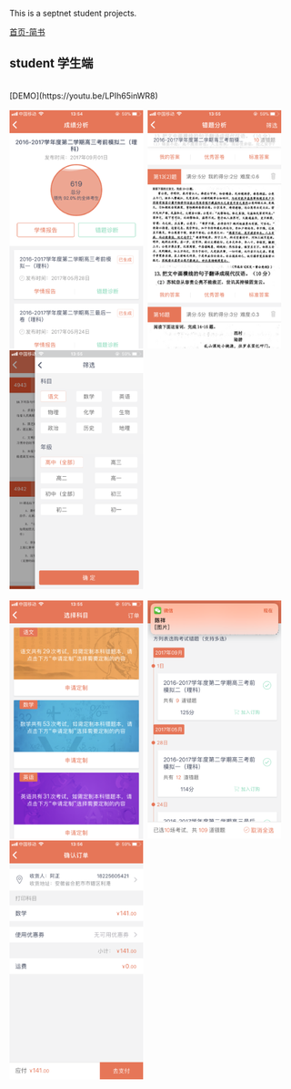 This is a septnet student projects.

[首页-简书](http://www.jianshu.com)
## student 学生端
</br>
[DEMO](https://youtu.be/LPIh65inWR8)
</br>
 
</br>
<img src="resources/d1.PNG" width="235"/>&nbsp;
<img src="resources/d2.PNG" width="235"/>&nbsp;
<img src="resources/d3.PNG" width="235"/>&nbsp;
</br>
</br>
<img src="resources/d4.PNG" width="235"/>&nbsp;
<img src="resources/d5.PNG" width="235"/>&nbsp;
<img src="resources/d6.PNG" width="235"/>&nbsp;
